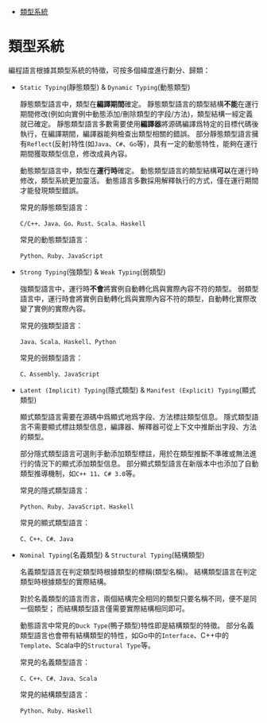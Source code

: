 <!-- TOC -->

- [類型系統](#類型系統)

<!-- /TOC -->



# 類型系統
編程語言根據其類型系統的特徵，可按多個緯度進行劃分、歸類：

- `Static Typing`(靜態類型) & `Dynamic Typing`(動態類型)

	靜態類型語言中，類型在**編譯期間**確定。
	靜態類型語言的類型結構**不能**在運行期間修改(例如向實例中動態添加/刪除類型的字段/方法)，類型結構一經定義就已確定。
	靜態類型語言多數需要使用**編譯器**將源碼編譯爲特定的目標代碼後執行，在編譯期間，編譯器能夠檢查出類型相關的錯誤。
	部分靜態類型語言擁有`Reflect`(反射)特性(如`Java`、`C#`、`Go`等)，具有一定的動態特性，能夠在運行期間獲取類型信息，修改成員內容。

	動態類型語言中，類型在**運行時**確定。
	動態類型語言的類型結構**可以**在運行時修改，類型系統更加靈活。
	動態語言多數採用解釋執行的方式，僅在運行期間才能發現類型錯誤。

	常見的靜態類型語言：

	```
	C/C++、Java、Go、Rust、Scala、Haskell
	```

	常見的動態類型語言：

	```
	Python、Ruby、JavaScript
	```

- `Strong Typing`(強類型) & `Weak Typing`(弱類型)

	強類型語言中，運行時**不會**將實例自動轉化爲與實際內容不符的類型。
	弱類型語言中，運行時會將實例自動轉化爲與實際內容不符的類型，自動轉化實際改變了實例的實際內容。

	常見的強類型語言：

	```
	Java、Scala、Haskell、Python
	```

	常見的弱類型語言：

	```
	C、Assembly、JavaScript
	```

- `Latent (Implicit) Typing`(隱式類型) & `Manifest (Explicit) Typing`(顯式類型)

	顯式類型語言需要在源碼中爲顯式地爲字段、方法標註類型信息。
	隱式類型語言不需要顯式標註類型信息，編譯器、解釋器可從上下文中推斷出字段、方法的類型。

	部分隱式類型語言可選則手動添加類型標註，用於在類型推斷不準確或無法進行的情況下的顯式添加類型信息。
	部分顯式類型語言在新版本中也添加了自動類型推導機制，如`C++ 11`、`C# 3.0`等。

	常見的隱式類型語言：

	```
	Python、Ruby、JavaScript、Haskell
	```

	常見的顯式類型語言：

	```
	C、C++、C#、Java
	```

- `Nominal Typing`(名義類型) & `Structural Typing`(結構類型)

	名義類型語言在判定類型時根據類型的標稱(類型名稱)。
	結構類型語言在判定類型時根據類型的實際結構。

	對於名義類型的語言而言，兩個結構完全相同的類型只要名稱不同，便不是同一個類型；
	而結構類型語言僅需要實際結構相同即可。

	動態語言中常見的`Duck Type`(鴨子類型)特性即是結構類型的特徵。
	部分名義類型語言也會帶有結構類型的特性，如Go中的`Interface`、C++中的`Template`、Scala中的`Structural Type`等。

	常見的名義類型語言：

	```
	C、C++、C#、Java、Scala
	```

	常見的結構類型語言：

	```
	Python、Ruby、Haskell
	```
